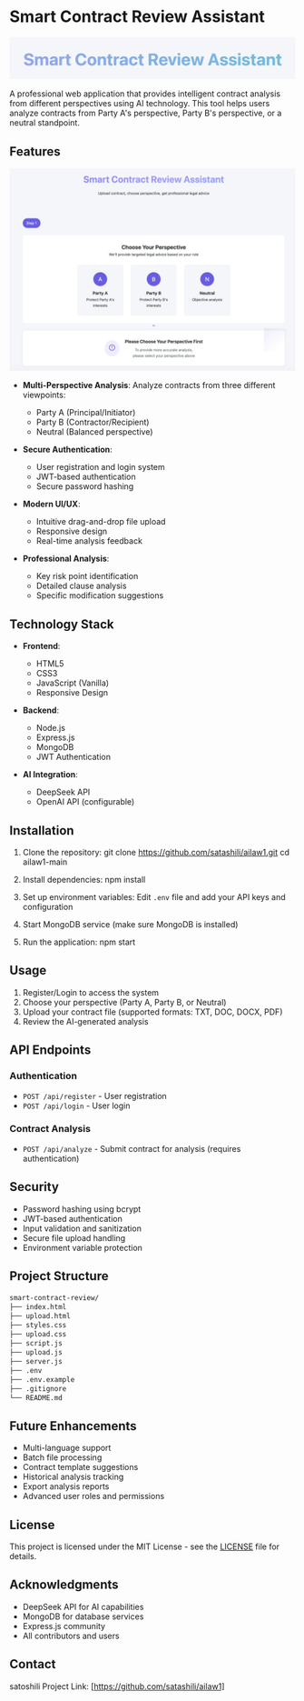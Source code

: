 # Smart Contract Review Assistant

![Project Logo](./images/logo.png)

A professional web application that provides intelligent contract analysis from different perspectives using AI technology. This tool helps users analyze contracts from Party A's perspective, Party B's perspective, or a neutral standpoint.

## Features

![Features Overview](./images/features.png)

- **Multi-Perspective Analysis**: Analyze contracts from three different viewpoints:
  - Party A (Principal/Initiator)
  - Party B (Contractor/Recipient)
  - Neutral (Balanced perspective)

- **Secure Authentication**:
  - User registration and login system
  - JWT-based authentication
  - Secure password hashing

- **Modern UI/UX**:
  - Intuitive drag-and-drop file upload
  - Responsive design
  - Real-time analysis feedback

- **Professional Analysis**:
  - Key risk point identification
  - Detailed clause analysis
  - Specific modification suggestions

## Technology Stack

- **Frontend**:
  - HTML5
  - CSS3
  - JavaScript (Vanilla)
  - Responsive Design

- **Backend**:
  - Node.js
  - Express.js
  - MongoDB
  - JWT Authentication

- **AI Integration**:
  - DeepSeek API
  - OpenAI API (configurable)

## Installation

1. Clone the repository:
git clone https://github.com/satashili/ailaw1.git
cd ailaw1-main

2. Install dependencies:
npm install

3. Set up environment variables:
Edit `.env` file and add your API keys and configuration

4. Start MongoDB service (make sure MongoDB is installed)

5. Run the application:
npm start

## Usage

1. Register/Login to access the system
2. Choose your perspective (Party A, Party B, or Neutral)
3. Upload your contract file (supported formats: TXT, DOC, DOCX, PDF)
4. Review the AI-generated analysis

## API Endpoints

### Authentication
- `POST /api/register` - User registration
- `POST /api/login` - User login

### Contract Analysis
- `POST /api/analyze` - Submit contract for analysis (requires authentication)

## Security

- Password hashing using bcrypt
- JWT-based authentication
- Input validation and sanitization
- Secure file upload handling
- Environment variable protection

## Project Structure
```
smart-contract-review/
├── index.html
├── upload.html
├── styles.css
├── upload.css
├── script.js
├── upload.js
├── server.js
├── .env
├── .env.example
├── .gitignore
└── README.md
```

## Future Enhancements

- Multi-language support
- Batch file processing
- Contract template suggestions
- Historical analysis tracking
- Export analysis reports
- Advanced user roles and permissions

## License

This project is licensed under the MIT License - see the [LICENSE](LICENSE) file for details.

## Acknowledgments

- DeepSeek API for AI capabilities
- MongoDB for database services
- Express.js community
- All contributors and users

## Contact

satoshili
Project Link: [https://github.com/satashili/ailaw1]

